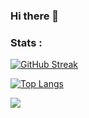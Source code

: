 ### Hi there 👋

### Stats :
[![GitHub Streak](https://github-readme-streak-stats.herokuapp.com?user=rkiwi&theme=carbonfox)](https://git.io/streak-stats)

[![Top Langs](https://github-readme-stats.vercel.app/api/top-langs/?username=rkiwi&layout=compact&theme=vision-friendly-dark)](https://github.com/anuraghazra/github-readme-stats)

![](https://komarev.com/ghpvc/?username=rkiwi)
<!--
**rkiwi/rkiwi** is a ✨ _special_ ✨ repository because its `README.md` (this file) appears on your GitHub profile.

Here are some ideas to get you started:

- 🔭 I’m currently working on ...
- 🌱 I’m currently learning ...
- 👯 I’m looking to collaborate on ...
- 🤔 I’m looking for help with ...
- 💬 Ask me about ...
- 📫 How to reach me: ...
- 😄 Pronouns: ...
- ⚡ Fun fact: ...
-->
